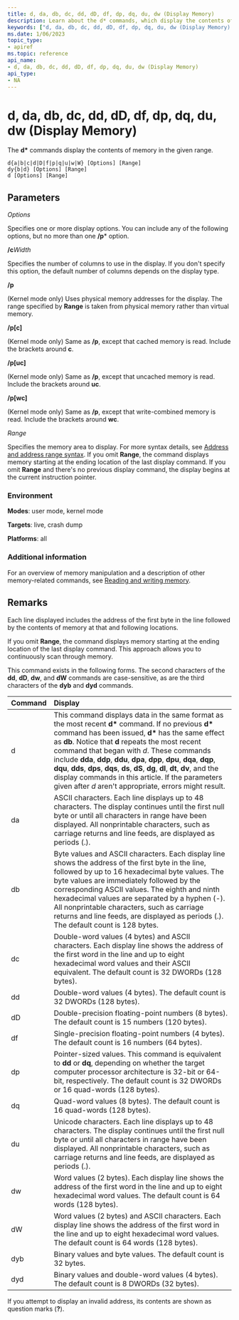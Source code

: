 ```yaml
---
title: d, da, db, dc, dd, dD, df, dp, dq, du, dw (Display Memory)
description: Learn about the d* commands, which display the contents of memory in the given range. You can specify several options.
keywords: ["d, da, db, dc, dd, dD, df, dp, dq, du, dw (Display Memory) Windows Debugging"]
ms.date: 1/06/2023
topic_type:
- apiref
ms.topic: reference
api_name:
- d, da, db, dc, dd, dD, df, dp, dq, du, dw (Display Memory)
api_type:
- NA
---
```


# d, da, db, dc, dd, dD, df, dp, dq, du, dw (Display Memory)

The **d\*** commands display the contents of memory in the given range.

```dbgcmd
d{a|b|c|d|D|f|p|q|u|w|W} [Options] [Range] 
dy{b|d} [Options] [Range] 
d [Options] [Range] 
```

## Parameters

*Options* 

Specifies one or more display options. You can include any of the following options, but no more than one **/p**\* option.

**/c**_Width_

  Specifies the number of columns to use in the display. If you don't specify this option, the default number of columns depends on the display type.

**/p**

  (Kernel mode only) Uses physical memory addresses for the display. The range specified by **Range** is taken from physical memory rather than virtual memory.

**/p\[c\]**  

  (Kernel mode only) Same as **/p**, except that cached memory is read. Include the brackets around **c**.

**/p\[uc\]**  

  (Kernel mode only) Same as **/p**, except that uncached memory is read. Include the brackets around **uc**.

**/p\[wc\]**  

  (Kernel mode only) Same as **/p**, except that write-combined memory is read. Include the brackets around **wc**.

*Range* 

Specifies the memory area to display. For more syntax details, see [Address and address range syntax](address-and-address-range-syntax.md). If you omit **Range**, the command displays memory starting at the ending location of the last display command. If you omit **Range** and there's no previous display command, the display begins at the current instruction pointer.

### Environment

**Modes**: user mode, kernel mode

**Targets**: live, crash dump

**Platforms**: all

### Additional information

For an overview of memory manipulation and a description of other memory-related commands, see [Reading and writing memory](../debugger/reading-and-writing-memory.md).

## Remarks

Each line displayed includes the address of the first byte in the line followed by the contents of memory at that and following locations.

If you omit **Range**, the command displays memory starting at the ending location of the last display command. This approach allows you to continuously scan through memory.

This command exists in the following forms. The second characters of the **dd**, **dD**, **dw**, and **dW** commands are case-sensitive, as are the third characters of the **dyb** and **dyd** commands.

| Command | Display |
|:------- |:------- |
| d | This command displays data in the same format as the most recent **d\*** command. If no previous **d\*** command has been issued, **d\*** has the same effect as **db**. Notice that **d** repeats the most recent command that began with *d*. These commands include **dda**, **ddp**, **ddu**, **dpa**, **dpp**, **dpu**, **dqa**, **dqp**, **dqu**, **dds**, **dps**, **dqs**, **ds**, **dS**, **dg**, **dl**, **dt**, **dv**, and the display commands in this article. If the parameters given after *d* aren't appropriate, errors might result. |
| da | ASCII characters. Each line displays up to 48 characters. The display continues until the first null byte or until all characters in range have been displayed. All nonprintable characters, such as carriage returns and line feeds, are displayed as periods (.). |
| db | Byte values and ASCII characters. Each display line shows the address of the first byte in the line, followed by up to 16 hexadecimal byte values. The byte values are immediately followed by the corresponding ASCII values. The eighth and ninth hexadecimal values are separated by a hyphen (-). All nonprintable characters, such as carriage returns and line feeds, are displayed as periods (.). The default count is 128 bytes. |
| dc | Double-word values (4 bytes) and ASCII characters. Each display line shows the address of the first word in the line and up to eight hexadecimal word values and their ASCII equivalent. The default count is 32 DWORDs (128 bytes). |
| dd | Double-word values (4 bytes). The default count is 32 DWORDs (128 bytes). |
| dD | Double-precision floating-point numbers (8 bytes). The default count is 15 numbers (120 bytes). |
| df | Single-precision floating-point numbers (4 bytes). The default count is 16 numbers (64 bytes). |
| dp | Pointer-sized values. This command is equivalent to **dd** or **dq**, depending on whether the target computer processor architecture is 32-bit or 64-bit, respectively. The default count is 32 DWORDs or 16 quad-words (128 bytes). |
| dq | Quad-word values (8 bytes). The default count is 16 quad-words (128 bytes). |
| du | Unicode characters. Each line displays up to 48 characters. The display continues until the first null byte or until all characters in range have been displayed. All nonprintable characters, such as carriage returns and line feeds, are displayed as periods (.). |
| dw | Word values (2 bytes). Each display line shows the address of the first word in the line and up to eight hexadecimal word values. The default count is 64 words (128 bytes). |
| dW | Word values (2 bytes) and ASCII characters. Each display line shows the address of the first word in the line and up to eight hexadecimal word values. The default count is 64 words (128 bytes). |
| dyb | Binary values and byte values. The default count is 32 bytes. |
| dyd | Binary values and double-word values (4 bytes). The default count is 8 DWORDs (32 bytes). |

If you attempt to display an invalid address, its contents are shown as question marks (**?**).
